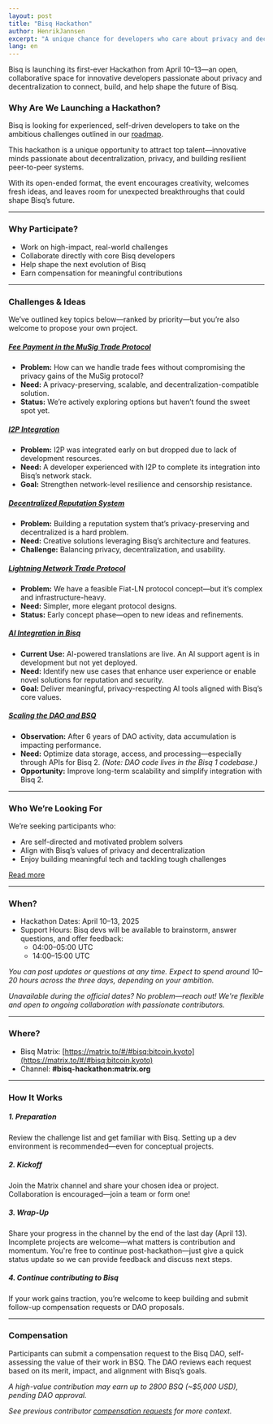 ```yaml
---
layout: post
title: "Bisq Hackathon"
author: HenrikJannsen
excerpt: "A unique chance for developers who care about privacy and decentralization to build, connect, and shape the future of Bisq."
lang: en
---
```


Bisq is launching its first-ever Hackathon from April 10–13—an open, collaborative space for innovative developers passionate about privacy and decentralization to connect, build, and help shape the future of Bisq.

### Why Are We Launching a Hackathon?

Bisq is looking for experienced, self-driven developers to take on the ambitious challenges outlined in our [roadmap](/blog/bisq-2-now-in-beta/).

This hackathon is a unique opportunity to attract top talent—innovative minds passionate about decentralization, privacy, and building resilient peer-to-peer systems.

With its open-ended format, the event encourages creativity, welcomes fresh ideas, and leaves room for unexpected breakthroughs that could shape Bisq’s future.

---

### Why Participate?

- Work on high-impact, real-world challenges
- Collaborate directly with core Bisq developers
- Help shape the next evolution of Bisq
- Earn compensation for meaningful contributions

---

### Challenges & Ideas

We’ve outlined key topics below—ranked by priority—but you’re also welcome to propose your own project.

##### [Fee Payment in the MuSig Trade Protocol](https://github.com/bisq-network/bisq2/discussions/3345)
- **Problem:** How can we handle trade fees without compromising the privacy gains of the MuSig protocol?
- **Need:** A privacy-preserving, scalable, and decentralization-compatible solution.
- **Status:** We’re actively exploring options but haven’t found the sweet spot yet.

##### [I2P Integration](https://github.com/bisq-network/bisq2/discussions/3339)
- **Problem:** I2P was integrated early on but dropped due to lack of development resources.
- **Need:** A developer experienced with I2P to complete its integration into Bisq’s network stack.
- **Goal:** Strengthen network-level resilience and censorship resistance.

##### [Decentralized Reputation System](https://github.com/bisq-network/bisq2/discussions/3341)
- **Problem:** Building a reputation system that’s privacy-preserving and decentralized is a hard problem.
- **Need:** Creative solutions leveraging Bisq’s architecture and features.
- **Challenge:** Balancing privacy, decentralization, and usability.


##### [Lightning Network Trade Protocol](https://github.com/bisq-network/bisq2/discussions/3342)
- **Problem:** We have a feasible Fiat-LN protocol concept—but it’s complex and infrastructure-heavy.
- **Need:** Simpler, more elegant protocol designs.
- **Status:** Early concept phase—open to new ideas and refinements.


##### [AI Integration in Bisq](https://github.com/bisq-network/bisq2/discussions/3344)
- **Current Use:** AI-powered translations are live. An AI support agent is in development but not yet deployed.
- **Need:** Identify new use cases that enhance user experience or enable novel solutions for reputation and security.
- **Goal:** Deliver meaningful, privacy-respecting AI tools aligned with Bisq’s core values.


##### [Scaling the DAO and BSQ](https://github.com/bisq-network/bisq2/discussions/3343)
- **Observation:** After 6 years of DAO activity, data accumulation is impacting performance.
- **Need:** Optimize data storage, access, and processing—especially through APIs for Bisq 2. *(Note: DAO code lives in the Bisq 1 codebase.)*
- **Opportunity:** Improve long-term scalability and simplify integration with Bisq 2.

---

### Who We’re Looking For

We’re seeking participants who:

- Are self-directed and motivated problem solvers
- Align with Bisq’s values of privacy and decentralization
- Enjoy building meaningful tech and tackling tough challenges

[Read more](https://bisq.network/blog/bisq-needs-senior-java-developers/)

---

### When?

- Hackathon Dates: April 10–13, 2025
- Support Hours: Bisq devs will be available to brainstorm, answer questions, and offer feedback:
    - 04:00–05:00 UTC
    - 14:00–15:00 UTC

_You can post updates or questions at any time._
_Expect to spend around 10–20 hours across the three days, depending on your ambition._

_Unavailable during the official dates? No problem—reach out! We're flexible and open to ongoing collaboration with passionate contributors._

---

### Where?

- Bisq Matrix: [https://matrix.to/#/#bisq:bitcoin.kyoto](https://matrix.to/#/#bisq:bitcoin.kyoto)
- Channel: **#bisq-hackathon:matrix.org**

---

### How It Works

##### 1. Preparation
Review the challenge list and get familiar with Bisq.
Setting up a dev environment is recommended—even for conceptual projects.

##### 2. Kickoff
Join the Matrix channel and share your chosen idea or project.
Collaboration is encouraged—join a team or form one!

##### 3. Wrap-Up
Share your progress in the channel by the end of the last day (April 13).
Incomplete projects are welcome—what matters is contribution and momentum.
You're free to continue post-hackathon—just give a quick status update so we can provide feedback and discuss next steps.

##### 4. Continue contributing to Bisq
If your work gains traction, you’re welcome to keep building and submit follow-up compensation requests or DAO proposals.

---

### Compensation

Participants can submit a compensation request to the Bisq DAO, self-assessing the value of their work in BSQ. The DAO reviews each request based on its merit, impact, and alignment with Bisq’s goals.

_A high-value contribution may earn up to 2800 BSQ (~$5,000 USD), pending DAO approval._

_See previous contributor [compensation requests](https://github.com/bisq-network/compensation/issues?q=is%3Aissue+is%3Aclosed) for more context._
